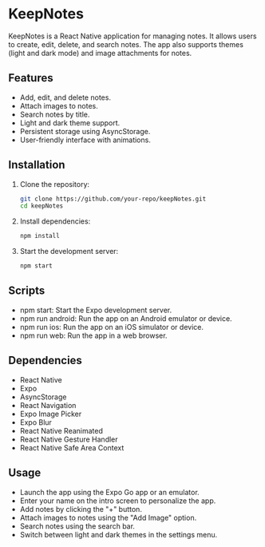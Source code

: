 # KeepNotes

KeepNotes is a React Native application for managing notes. It allows users to create, edit, delete, and search notes. The app also supports themes (light and dark mode) and image attachments for notes.

## Features

- Add, edit, and delete notes.
- Attach images to notes.
- Search notes by title.
- Light and dark theme support.
- Persistent storage using AsyncStorage.
- User-friendly interface with animations.

## Installation

1. Clone the repository:

   ```bash
   git clone https://github.com/your-repo/keepNotes.git
   cd keepNotes
   ```

2. Install dependencies:

   ```bash
   npm install
   ```

3. Start the development server:
   ```bash
   npm start
   ```

## Scripts

- npm start: Start the Expo development server.
- npm run android: Run the app on an Android emulator or device.
- npm run ios: Run the app on an iOS simulator or device.
- npm run web: Run the app in a web browser.

## Dependencies

- React Native
- Expo
- AsyncStorage
- React Navigation
- Expo Image Picker
- Expo Blur
- React Native Reanimated
- React Native Gesture Handler
- React Native Safe Area Context

## Usage

- Launch the app using the Expo Go app or an emulator.
- Enter your name on the intro screen to personalize the app.
- Add notes by clicking the "+" button.
- Attach images to notes using the "Add Image" option.
- Search notes using the search bar.
- Switch between light and dark themes in the settings menu.
